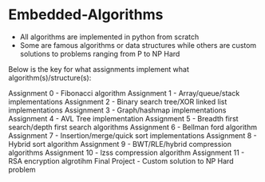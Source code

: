 # Embedded-Algorithms

* All algorithms are implemented in python from scratch
* Some are famous algorithms or data structures while others are custom solutions to problems ranging from P to NP Hard
  
Below is the key for what assignments implement what algorithm(s)/structure(s):

Assignment 0 - Fibonacci algorithm
Assignment 1 - Array/queue/stack implementations
Assignment 2 - Binary search tree/XOR linked list implementations
Assignment 3 - Graph/hashmap implementations
Assignment 4 - AVL Tree implementation
Assignment 5 - Breadth first search/depth first search algorithms
Assignment 6 - Bellman ford algorithm
Assignment 7 - Insertion/merge/quick sort implementations
Assignment 8 - Hybrid sort algorithm
Assignment 9 - BWT/RLE/hybrid compression algorithms
Assignment 10 - lzss compression algorithm
Assignment 11 - RSA encryption algrotihm
Final Project - Custom solution to NP Hard problem

